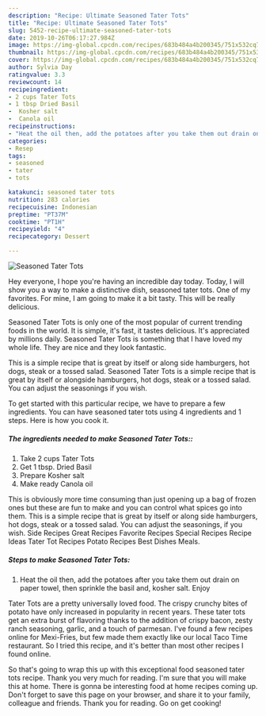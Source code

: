 ```yaml
---
description: "Recipe: Ultimate Seasoned Tater Tots"
title: "Recipe: Ultimate Seasoned Tater Tots"
slug: 5452-recipe-ultimate-seasoned-tater-tots
date: 2019-10-26T06:17:27.984Z
image: https://img-global.cpcdn.com/recipes/683b484a4b200345/751x532cq70/seasoned-tater-tots-recipe-main-photo.jpg
thumbnail: https://img-global.cpcdn.com/recipes/683b484a4b200345/751x532cq70/seasoned-tater-tots-recipe-main-photo.jpg
cover: https://img-global.cpcdn.com/recipes/683b484a4b200345/751x532cq70/seasoned-tater-tots-recipe-main-photo.jpg
author: Sylvia Day
ratingvalue: 3.3
reviewcount: 14
recipeingredient:
- 2 cups Tater Tots
- 1 tbsp Dried Basil
-  Kosher salt
-  Canola oil
recipeinstructions:
- "Heat the oil then, add the potatoes after you take them out drain on paper towel, then sprinkle the basil and, kosher salt. Enjoy"
categories:
- Resep
tags:
- seasoned
- tater
- tots

katakunci: seasoned tater tots
nutrition: 283 calories
recipecuisine: Indonesian
preptime: "PT37M"
cooktime: "PT1H"
recipeyield: "4"
recipecategory: Dessert

---
```



![Seasoned Tater Tots](https://img-global.cpcdn.com/recipes/683b484a4b200345/751x532cq70/seasoned-tater-tots-recipe-main-photo.jpg)

Hey everyone, I hope you're having an incredible day today. Today, I will show you a way to make a distinctive dish, seasoned tater tots. One of my favorites. For mine, I am going to make it a bit tasty. This will be really delicious.

Seasoned Tater Tots is only one of the most popular of current trending foods in the world. It is simple, it's fast, it tastes delicious. It's appreciated by millions daily. Seasoned Tater Tots is something that I have loved my whole life. They are nice and they look fantastic.

This is a simple recipe that is great by itself or along side hamburgers, hot dogs, steak or a tossed salad. Seasoned Tater Tots is a simple recipe that is great by itself or alongside hamburgers, hot dogs, steak or a tossed salad. You can adjust the seasonings if you wish.


To get started with this particular recipe, we have to prepare a few ingredients. You can have seasoned tater tots using 4 ingredients and 1 steps. Here is how you cook it.

##### The ingredients needed to make Seasoned Tater Tots::

1. Take 2 cups Tater Tots
1. Get 1 tbsp. Dried Basil
1. Prepare  Kosher salt
1. Make ready  Canola oil


This is obviously more time consuming than just opening up a bag of frozen ones but these are fun to make and you can control what spices go into them. This is a simple recipe that is great by itself or along side hamburgers, hot dogs, steak or a tossed salad. You can adjust the seasonings, if you wish. Side Recipes Great Recipes Favorite Recipes Special Recipes Recipe Ideas Tater Tot Recipes Potato Recipes Best Dishes Meals. 

##### Steps to make Seasoned Tater Tots:

1. Heat the oil then, add the potatoes after you take them out drain on paper towel, then sprinkle the basil and, kosher salt. Enjoy


Tater Tots are a pretty universally loved food. The crispy crunchy bites of potato have only increased in popularity in recent years. These tater tots get an extra burst of flavoring thanks to the addition of crispy bacon, zesty ranch seasoning, garlic, and a touch of parmesan. I&#39;ve found a few recipes online for Mexi-Fries, but few made them exactly like our local Taco Time restaurant. So I tried this recipe, and it&#39;s better than most other recipes I found online. 

So that's going to wrap this up with this exceptional food seasoned tater tots recipe. Thank you very much for reading. I'm sure that you will make this at home. There is gonna be interesting food at home recipes coming up. Don't forget to save this page on your browser, and share it to your family, colleague and friends. Thank you for reading. Go on get cooking!
